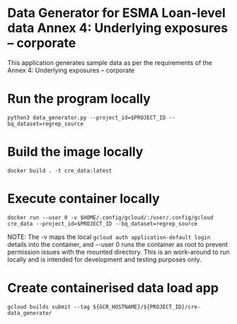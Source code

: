 # Data Generator for ESMA Loan-level data Annex 4: Underlying exposures – corporate
This application generates sample data as per the requirements of the Annex 4: Underlying exposures – corporate

# Run the program locally
```
python3 data_generator.py --project_id=$PROJECT_ID --bq_dataset=regrep_source
```

# Build the image locally
```
docker build . -t cre_data:latest
```

# Execute container locally
```
docker run --user 0 -v $HOME/.config/gcloud/:/user/.config/gcloud cre_data --project_id=$PROJECT_ID --bq_dataset=regrep_source
```

NOTE: The -v maps the local `gcloud auth application-default login` details into
the container, and --user 0 runs the container as root to prevent permission
issues with the mounted directory. This is an work-around to run locally and
is intended for development and testing purposes only.

# Create containerised data load app
```
gcloud builds submit --tag ${GCR_HOSTNAME}/${PROJECT_ID}/cre-data_generator
```

